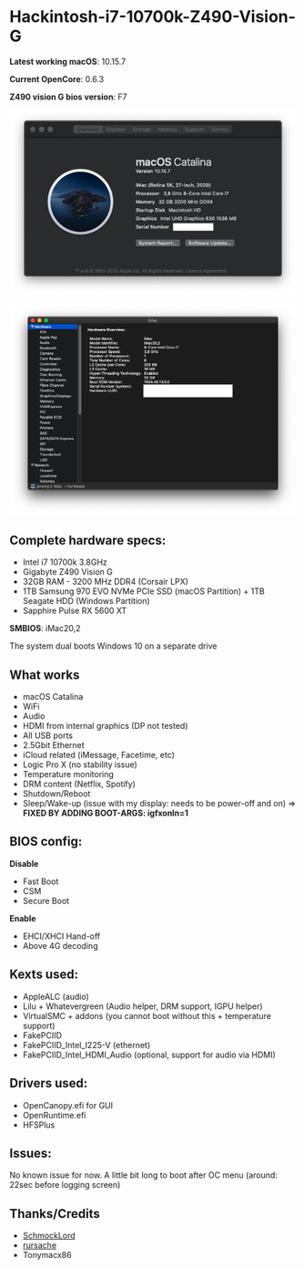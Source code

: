 # Hackintosh-i7-10700k-Z490-Vision-G

**Latest working macOS**: 10.15.7

**Current OpenCore**: 0.6.3

**Z490 vision G bios version**: F7
<p align="center">
  <img src="https://github.com/JeremySavonet/Hackintosh-i7-10700k-Z490-Vision-G/blob/main/screenshot/mac-info.png" />
</p>
<p align="center">
  <img src="https://github.com/JeremySavonet/Hackintosh-i7-10700k-Z490-Vision-G/blob/main/screenshot/hw-over.png" />
</p>

## Complete hardware specs:
- Intel i7 10700k 3.8GHz
- Gigabyte Z490 Vision G
- 32GB RAM - 3200 MHz DDR4 (Corsair LPX)
- 1TB Samsung 970 EVO NVMe PCIe SSD (macOS Partition) + 1TB Seagate HDD (Windows Partition)
- Sapphire Pulse RX 5600 XT

**SMBIOS**: iMac20,2

The system dual boots Windows 10 on a separate drive

## What works
- macOS Catalina
- WiFi
- Audio
- HDMI from internal graphics (DP not tested)
- All USB ports
- 2.5Gbit Ethernet
- iCloud related (iMessage, Facetime, etc)
- Logic Pro X (no stability issue)
- Temperature monitoring
- DRM content (Netflix, Spotify)
- Shutdown/Reboot
- Sleep/Wake-up (issue with my display: needs to be power-off and on) => **FIXED BY ADDING BOOT-ARGS: igfxonln=1**

## BIOS config:
**Disable**
- Fast Boot
- CSM
- Secure Boot

**Enable**
- EHCI/XHCI Hand-off
- Above 4G decoding

## Kexts used:
- AppleALC (audio)
- Lilu + Whatevergreen (Audio helper, DRM support, IGPU helper)
- VirtualSMC + addons (you cannot boot without this + temperature support)
- FakePCIID
- FakePCIID_Intel_I225-V (ethernet)
- FakePCIID_Intel_HDMI_Audio (optional, support for audio via HDMI)

## Drivers used:
- OpenCanopy.efi for GUI
- OpenRuntime.efi
- HFSPlus

## Issues:

No known issue for now. A little bit long to boot after OC menu (around: 22sec before logging screen)

## Thanks/Credits
- [SchmockLord](https://github.com/SchmockLord/Hackintosh-Intel-i9-10900k-Gigabyte-Z490-Vision-D)
- [rursache](https://github.com/rursache/Hackintosh-i9-10900k-Z490-Vision-G)
- Tonymacx86
